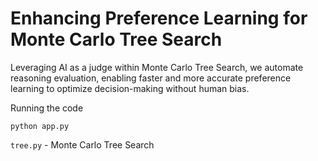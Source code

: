 # Enhancing Preference Learning for Monte Carlo Tree Search
Leveraging AI as a judge within Monte Carlo Tree Search, we automate reasoning evaluation, enabling faster and more accurate preference learning to optimize decision-making without human bias.

Running the code
```
python app.py
```

`tree.py` - Monte Carlo Tree Search 
